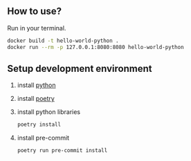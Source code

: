 ## How to use?

Run in your terminal.

```sh
docker build -t hello-world-python .
docker run --rm -p 127.0.0.1:8080:8080 hello-world-python
```

## Setup development environment

1. install [python](https://wiki.python.org/moin/BeginnersGuide/Download)
2. install [poetry](https://python-poetry.org/docs/#installing-with-the-official-installer)
3. install python libraries

    ```sh
    poetry install
    ```

4. install pre-commit

    ```sh
    poetry run pre-commit install
    ```
